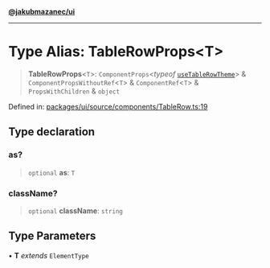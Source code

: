 [**@jakubmazanec/ui**](../README.md)

---

# Type Alias: TableRowProps\<T\>

> **TableRowProps**\<`T`\>: `ComponentProps`\<_typeof_
> [`useTableRowTheme`](../functions/useTableRowTheme.md)\> & `ComponentPropsWithoutRef`\<`T`\> &
> `ComponentRef`\<`T`\> & `PropsWithChildren` & `object`

Defined in:
[packages/ui/source/components/TableRow.ts:19](https://github.com/jakubmazanec/tools/blob/f779e75b9ef98389e12e52575295bd1ef364daca/packages/ui/source/components/TableRow.ts#L19)

## Type declaration

### as?

> `optional` **as**: `T`

### className?

> `optional` **className**: `string`

## Type Parameters

• **T** _extends_ `ElementType`
